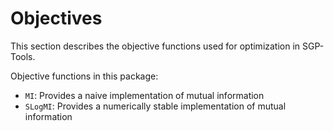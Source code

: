 # Objectives

This section describes the objective functions used for optimization in SGP-Tools.

Objective functions in this package:

- `MI`: Provides a naive implementation of mutual information
- `SLogMI`: Provides a numerically stable implementation of mutual information